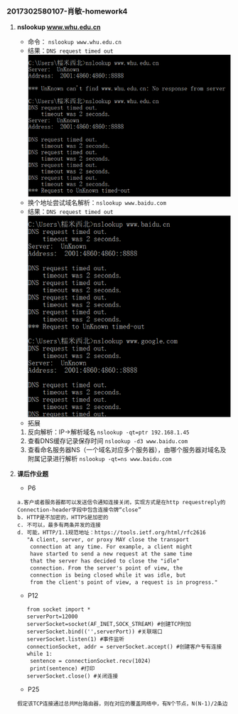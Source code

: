 ### 2017302580107-肖敏-homework4
1. **nslookup www.whu.edu.cn**

    - 命令：
`nslookup www.whu.edu.cn`
    - 结果：`DNS request timed out`
    ![img1](img/dns-1.png)
    - 换个地址尝试域名解析：`nslookup www.baidu.com`
    - 结果：`DNS request timed out`
    ![img2](img/dns-2.png)
    - 拓展
    1. 反向解析：IP->解析域名
        `nslookup -qt=ptr 192.168.1.45` 
    2.  查看DNS缓存记录保存时间
        `nslookup -d3 www.baidu.com`
    3. 查看命名服务器NS（一个域名对应多个服务器），由哪个服务器对域名及附属记录进行解析
        `nslookup -qt=ns www.baidu.com`
2. **课后作业题**
    - P6
    ```.env
    a.客户或者服务器都可以发送信令通知连接关闭，实现方式是在http requestreply的Connection-header字段中包含连接令牌“close”
    b. HTTP是不加密的，HTTPS是加密的
    c. 不可以，最多有两条并发的连接
    d. 可能，HTTP/1.1规范地址：https://tools.ietf.org/html/rfc2616
       "A client, server, or proxy MAY close the transport 
        connection at any time. For example, a client might 
        have started to send a new request at the same time 
        that the server has decided to close the "idle" 
        connection. From the server's point of view, the 
        connection is being closed while it was idle, but 
        from the client's point of view, a request is in progress."
    ```
    - P12
    ```
       from socket import * 
       serverPort=12000 
       serverSocket=socket(AF_INET,SOCK_STREAM) #创建TCP附加
       serverSocket.bind(('',serverPort)) #关联端口
       serverSocket.listen(1) #事件监听
       connectionSocket, addr = serverSocket.accept() #创建客户专有连接
       while 1: 
       	sentence = connectionSocket.recv(1024) 
       	print(sentence) #打印
       serverSocket.close() #关闭连接
   ```
   - P25
   ```
   假定该TCP连接通过总共M台路由器，则在对应的覆盖网络中，有N个节点，N(N-1)/2条边
   ```
